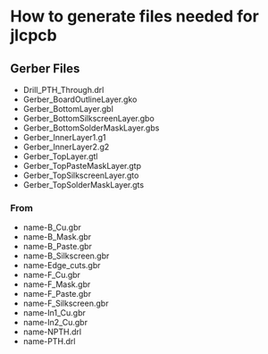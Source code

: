 
# How to generate files needed for jlcpcb


## Gerber Files

- Drill_PTH_Through.drl
- Gerber_BoardOutlineLayer.gko
- Gerber_BottomLayer.gbl
- Gerber_BottomSilkscreenLayer.gbo
- Gerber_BottomSolderMaskLayer.gbs
- Gerber_InnerLayer1.g1
- Gerber_InnerLayer2.g2
- Gerber_TopLayer.gtl
- Gerber_TopPasteMaskLayer.gtp
- Gerber_TopSilkscreenLayer.gto
- Gerber_TopSolderMaskLayer.gts


### From

- name-B_Cu.gbr
- name-B_Mask.gbr
- name-B_Paste.gbr
- name-B_Silkscreen.gbr
- name-Edge_cuts.gbr
- name-F_Cu.gbr
- name-F_Mask.gbr
- name-F_Paste.gbr
- name-F_Silkscreen.gbr
- name-In1_Cu.gbr
- name-In2_Cu.gbr
- name-NPTH.drl
- name-PTH.drl